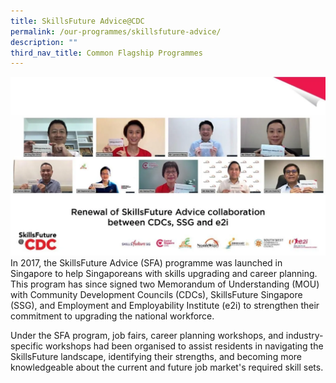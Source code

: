 ```yaml
---
title: SkillsFuture Advice@CDC
permalink: /our-programmes/skillsfuture-advice/
description: ""
third_nav_title: Common Flagship Programmes
---
```

![SKILLSFUTURE ADVICE CDC](/images/Common%20Flagship%20Progs/SKILLSFUTURE%20ADVICE.png)        
In 2017, the SkillsFuture Advice (SFA) programme was launched in Singapore to help Singaporeans with skills upgrading and career planning.&nbsp;&nbsp; This program has since signed two Memorandum of Understanding (MOU) with Community Development Councils (CDCs), SkillsFuture Singapore (SSG), and Employment and Employability Institute (e2i) to strengthen their commitment to upgrading the national workforce.

Under the SFA program, job fairs, career planning workshops, and industry-specific workshops had been organised to assist residents in navigating the SkillsFuture landscape, identifying their strengths, and becoming more knowledgeable about the current and future job market's required skill sets.

<style>
 .youtubecontainer {
    position: relative;
    width: 100%;
    height: 0;
    padding-bottom: 56.25%;
}
.youtubevideo {
    position: absolute;
    top: 0;
    left: 0;
    width: 100%;
    height: 100%;
}
</style>

<div class="youtubecontainer">
</div>